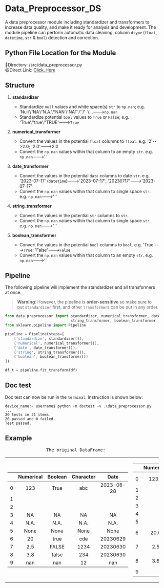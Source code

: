 # Data_Preprocessor_DS
A data preprocessor module including standardizer and transformers to increase data quality, and make it ready for analysis and development. 
The module pipeline can perform automatic data cleaning, column `dtype` (`float`, `datetime`, `str` & `bool`) detection and correction.
<br/>

## Python File Location for the Module 

:star_struck:Directory: /src/data_preprocessor.py  
:laughing:Direct Link: [Click_Here](/src/data_preprocessor.py) 

## Structure
1. **standardizer**
   - Standardize `null` values and white space(s) `str` to `np.nan`; e.g. 'Null'/'NA'/'N.A.'/'NAN'/'NAT'/''/' '/...--->`np.nan`
   - Standardize potential `bool` values to `True` or `False`; e.g. 'True'/'true'/'TRUE'--->`True`

3. **numerical_transformer**
   - Convert the values in the potential `float` columns to `float`. e.g. '2'-->2.0; '2.0'--->2.0
   - Convert the `np.nan` values within that column to an empty `str`. e.g. `np.nan`--->''

4. **date_transformer**
   - Convert the values in the potential `date` columns to date `str`. e.g. '2023-07-17' (`datetime`)--->'2023-07-17'; '20230717'--->'2023-07-17'
   - Convert the `np.nan` values within that column to single space `str`. e.g. `np.nan`--->' '

6. **string_transformer**
   - Convert the values in the potential `str` columns to `str`.
   - Convert the `np.nan` values within that column to single space `str`. e.g. `np.nan`--->' '

7. **boolean_transformer**
   - Convert the values in the potential `bool` columns to `bool`. e.g. 'True'--->`True`; 'False'--->`False`
   - Convert the `np.nan` values within that column to an empty `str`. e.g. `np.nan`--->''

## Pipeline
The following pipeline will implement the standardizer and all transformers at once.  
> __Warning__: 
However, the pipeline is **order-sensitive** so make sure to put `standardizer` first, and other `transformer`s can be put in any order.
```python
from data_preprocessor import standardizer, numerical_transformer, date_transformer,
                              string_transformer, boolean_transformer
from sklearn.pipeline import Pipeline

pipeline = Pipeline(steps=[
    ('standardize', standardizer()),
    ('numerical', numerical_transformer()),
    ('date', date_transformer()),
    ('string', string_transformer()),
    ('boolean', boolean_transformer())
])

df_t = pipeline.fit_transform(df)
```

## Doc test
Doc test can now be run in the `terminal`. Instruction is shown below:
```console
device_name:~ username$ python -m doctest -v .\data_preprocessor.py
...
20 tests in 21 items.
20 passed and 0 failed.
Test passed.
```

## Example
<pre>
                The original DataFrame:                                   The transformed DataFrame:
</pre>
<table>
<tr>
<td>

|     | Numerical    | Boolean    | Character    | Date        |
|:---:|:------------:|:----------:|:------------:|:-----------:|
|  0  | 123          | True       | abc          | 2023-06-28  |
|  1  |              |            |              |             |
|  2  |              |            |              |             |
|  3  | NA           | NA         | NA           | NA          |
|  4  | N.A.         | N.A.       | N.A.         | N.A.        |
|  5  | None         | None       | None         | None        |
|  6  | 20           | true       | cde          | 20230629    |
|  7  | 2.5          | FALSE      | 1234         | 20230630    |
|  8  | 3.8          | false      | 234          | 20230630    |
|  9  | nan          | nan        | 12           | nan         |

</td>
<td>

|     | Numerical    | Boolean    | Character    | Date        |
|:---:|:------------:|:----------:|:------------:|:-----------:|
|  0  | 123.0        | True       | abc          | 2023-06-28  |
|  1  |              |            |              |             |
|  2  |              |            |              |             |
|  3  |              |            |              |             |
|  4  |              |            |              |             |
|  5  |              |            |              |             |
|  6  | 20.0         | True       | cde          | 2023-06-29  |
|  7  | 2.5          | False      | 1234         | 2023-06-30  |
|  8  | 3.8          | False      | 234          | 2023-06-30  |
|  9  |              |            | 12           |             |

</td>
</tr>
</table>
